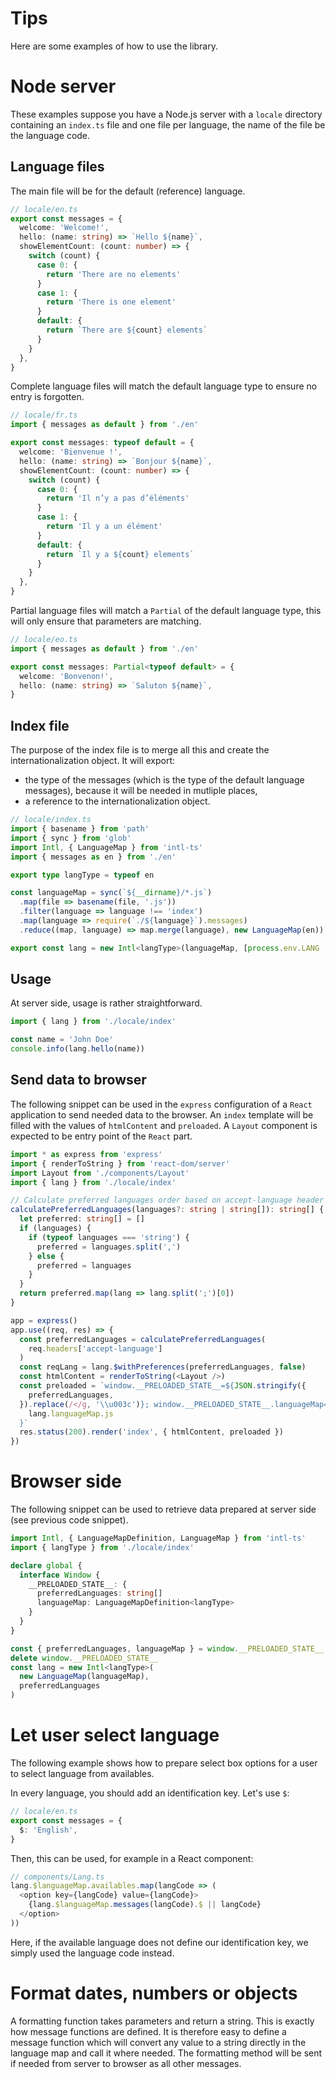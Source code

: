 # Tips

Here are some examples of how to use the library.

# Node server

These examples suppose you have a Node.js server with a `locale` directory containing an `index.ts` file and one file per language, the name of the file be the language code.

## Language files

The main file will be for the default (reference) language.

```typescript
// locale/en.ts
export const messages = {
  welcome: 'Welcome!',
  hello: (name: string) => `Hello ${name}`,
  showElementCount: (count: number) => {
    switch (count) {
      case 0: {
        return 'There are no elements'
      }
      case 1: {
        return 'There is one element'
      }
      default: {
        return `There are ${count} elements`
      }
    }
  },
}
```

Complete language files will match the default language type to ensure no entry is forgotten.

```typescript
// locale/fr.ts
import { messages as default } from './en'

export const messages: typeof default = {
  welcome: 'Bienvenue !',
  hello: (name: string) => `Bonjour ${name}`,
  showElementCount: (count: number) => {
    switch (count) {
      case 0: {
        return 'Il n’y a pas d’éléments'
      }
      case 1: {
        return 'Il y a un élément'
      }
      default: {
        return `Il y a ${count} elements`
      }
    }
  },
}
```

Partial language files will match a `Partial` of the default language type, this will only ensure that parameters are matching.

```typescript
// locale/eo.ts
import { messages as default } from './en'

export const messages: Partial<typeof default> = {
  welcome: 'Bonvenon!',
  hello: (name: string) => `Saluton ${name}`,
}
```

## Index file

The purpose of the index file is to merge all this and create the internationalization object. It will export:

* the type of the messages (which is the type of the default language messages), because it will be needed in mutliple places,
* a reference to the internationalization object.

```typescript
// locale/index.ts
import { basename } from 'path'
import { sync } from 'glob'
import Intl, { LanguageMap } from 'intl-ts'
import { messages as en } from './en'

export type langType = typeof en

const languageMap = sync(`${__dirname}/*.js`)
  .map(file => basename(file, '.js'))
  .filter(language => language !== 'index')
  .map(language => require(`./${language}`).messages)
  .reduce((map, language) => map.merge(language), new LanguageMap(en))

export const lang = new Intl<langType>(languageMap, [process.env.LANG || ''])
```

## Usage

At server side, usage is rather straightforward.

```typescript
import { lang } from './locale/index'

const name = 'John Doe'
console.info(lang.hello(name))
```

## Send data to browser

The following snippet can be used in the `express` configuration of a `React` application to send needed data to the browser. An `index` template will be filled with the values of `htmlContent` and `preloaded`. A `Layout` component is expected to be entry point of the `React` part.

```typescript
import * as express from 'express'
import { renderToString } from 'react-dom/server'
import Layout from './components/Layout'
import { lang } from './locale/index'

// Calculate preferred languages order based on accept-language header
calculatePreferredLanguages(languages?: string | string[]): string[] {
  let preferred: string[] = []
  if (languages) {
    if (typeof languages === 'string') {
      preferred = languages.split(',')
    } else {
      preferred = languages
    }
  }
  return preferred.map(lang => lang.split(';')[0])
}

app = express()
app.use((req, res) => {
  const preferredLanguages = calculatePreferredLanguages(
    req.headers['accept-language']
  )
  const reqLang = lang.$withPreferences(preferredLanguages, false)
  const htmlContent = renderToString(<Layout />)
  const preloaded = `window.__PRELOADED_STATE__=${JSON.stringify({
    preferredLanguages,
  }).replace(/</g, '\\u003c')}; window.__PRELOADED_STATE__.languageMap=${
    lang.languageMap.js
  }`
  res.status(200).render('index', { htmlContent, preloaded })
})
```

# Browser side

The following snippet can be used to retrieve data prepared at server side (see previous code snippet).

```typescript
import Intl, { LanguageMapDefinition, LanguageMap } from 'intl-ts'
import { langType } from './locale/index'

declare global {
  interface Window {
    __PRELOADED_STATE__: {
      preferredLanguages: string[]
      languageMap: LanguageMapDefinition<langType>
    }
  }
}

const { preferredLanguages, languageMap } = window.__PRELOADED_STATE__
delete window.__PRELOADED_STATE__
const lang = new Intl<langType>(
  new LanguageMap(languageMap),
  preferredLanguages
)
```

# Let user select language

The following example shows how to prepare select box options for a user to select language from availables.

In every language, you should add an identification key. Let's use `$`:

```typescript
// locale/en.ts
export const messages = {
  $: 'English',
}
```

Then, this can be used, for example in a React component:

```typescript
// components/Lang.ts
lang.$languageMap.availables.map(langCode => (
  <option key={langCode} value={langCode}>
    {lang.$languageMap.messages(langCode).$ || langCode}
  </option>
))
```

Here, if the available language does not define our identification key, we simply used the language code instead.

# Format dates, numbers or objects

A formatting function takes parameters and return a string. This is exactly how message functions are defined. It is therefore easy to define a message function which will convert any value to a string directly in the language map and call it where needed. The formatting method will be sent if needed from server to browser as all other messages.

